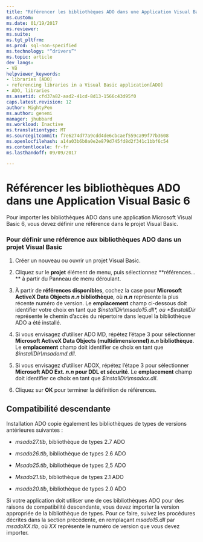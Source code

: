 ```yaml
---
title: "Référencer les bibliothèques ADO dans une Application Visual Basic 6 | Documents Microsoft"
ms.custom: 
ms.date: 01/19/2017
ms.reviewer: 
ms.suite: 
ms.tgt_pltfrm: 
ms.prod: sql-non-specified
ms.technology: "“drivers”"
ms.topic: article
dev_langs:
- VB
helpviewer_keywords:
- libraries [ADO]
- referencing libraries in a Visual Basic application[ADO]
- ADO, libraries
ms.assetid: cfd37a82-aad2-41cd-8d13-1566c43d95f0
caps.latest.revision: 12
author: MightyPen
ms.author: genemi
manager: jhubbard
ms.workload: Inactive
ms.translationtype: MT
ms.sourcegitcommit: f7e6274d77a9cdd4de6cbcaef559ca99f77b3608
ms.openlocfilehash: a14a03b6b0a0e2e879d745fd8d2f341c1bbf6c54
ms.contentlocale: fr-fr
ms.lasthandoff: 09/09/2017

---
```

# <a name="referencing-the-ado-libraries-in-a-visual-basic-6-application"></a>Référencer les bibliothèques ADO dans une Application Visual Basic 6
Pour importer les bibliothèques ADO dans une application Microsoft Visual Basic 6, vous devez définir une référence dans le projet Visual Basic.  
  
### <a name="to-set-a-reference-to-the-ado-libraries-in-a-visual-basic-project"></a>Pour définir une référence aux bibliothèques ADO dans un projet Visual Basic  
  
1.  Créer un nouveau ou ouvrir un projet Visual Basic.  
  
2.  Cliquez sur le **projet** élément de menu, puis sélectionnez **références... ** à partir du Panneau de menu déroulant.  
  
3.  À partir de **références disponibles**, cochez la case pour **Microsoft ActiveX Data Objects *n.n* bibliothèque**, où ***n.n*** représente la plus récente numéro de version. Le **emplacement** champ ci-dessous doit identifier votre choix en tant que *$installDir\msado15.dll*, où *$installDir* représente le chemin d’accès du répertoire dans lequel la bibliothèque ADO a été installé.  
  
4.  Si vous envisagez d’utiliser ADO MD, répétez l’étape 3 pour sélectionner **Microsoft ActiveX Data Objects (multidimensionnel) *n.n* bibliothèque**. Le **emplacement** champ doit identifier ce choix en tant que *$installDir\msadomd.dll*.  
  
5.  Si vous envisagez d’utiliser ADOX, répétez l’étape 3 pour sélectionner **Microsoft ADO Ext. *n.n* pour DDL et sécurité**. Le **emplacement** champ doit identifier ce choix en tant que *$installDir\msadox.dll*.  
  
6.  Cliquez sur **OK** pour terminer la définition de références.  
  
## <a name="backward-compatibility"></a>Compatibilité descendante  
 Installation ADO copie également les bibliothèques de types de versions antérieures suivantes :  
  
-   *msado27.tlb*, bibliothèque de types 2.7 ADO  
  
-   *msado26.tlb*, bibliothèque de types 2.6 ADO  
  
-   *Msado25.tlb*, bibliothèque de types 2,5 ADO  
  
-   *Msado21.tlb*, bibliothèque de types 2.1 ADO  
  
-   *msado20.tlb*, bibliothèque de types 2.0 ADO  
  
 Si votre application doit utiliser une de ces bibliothèques ADO pour des raisons de compatibilité descendante, vous devez importer la version appropriée de la bibliothèque de types. Pour ce faire, suivez les procédures décrites dans la section précédente, en remplaçant *msado15.dll* par *msadoXX.tlb*, où *XX* représente le numéro de version que vous devez importer.

